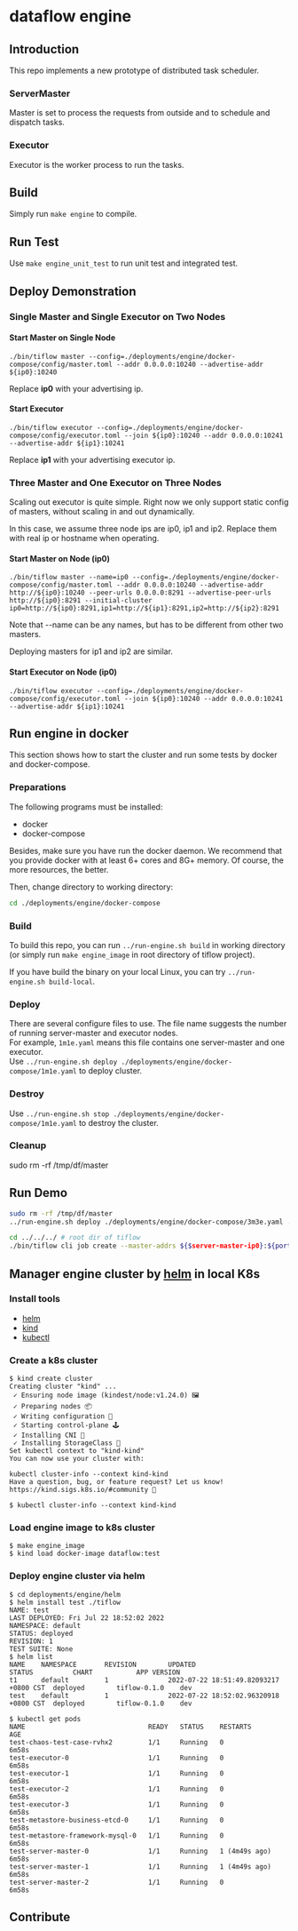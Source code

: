 # dataflow engine

## Introduction

This repo implements a new prototype of distributed task scheduler.

### ServerMaster

Master is set to process the requests from outside and to schedule and dispatch tasks.

### Executor

Executor is the worker process to run the tasks.

## Build

Simply run `make engine` to compile.

## Run Test

Use `make engine_unit_test` to run unit test and integrated test.

## Deploy Demonstration

### Single Master and Single Executor on Two Nodes

#### Start Master on Single Node

```[shell]
./bin/tiflow master --config=./deployments/engine/docker-compose/config/master.toml --addr 0.0.0.0:10240 --advertise-addr ${ip0}:10240 
```

Replace **ip0** with your advertising ip.

#### Start Executor

```[shell]
./bin/tiflow executor --config=./deployments/engine/docker-compose/config/executor.toml --join ${ip0}:10240 --addr 0.0.0.0:10241 --advertise-addr ${ip1}:10241
```

Replace **ip1** with your advertising executor ip.

### Three Master and One Executor on Three Nodes

Scaling out executor is quite simple. Right now we only support static config of masters, without scaling in and out dynamically.

In this case, we assume three node ips are ip0, ip1 and ip2. Replace them with real ip or hostname when operating.

#### Start Master on Node (ip0)

```[shell]
./bin/tiflow master --name=ip0 --config=./deployments/engine/docker-compose/config/master.toml --addr 0.0.0.0:10240 --advertise-addr http://${ip0}:10240 --peer-urls 0.0.0.0:8291 --advertise-peer-urls http://${ip0}:8291 --initial-cluster ip0=http://${ip0}:8291,ip1=http://${ip1}:8291,ip2=http://${ip2}:8291
```

Note that --name can be any names, but has to be different from other two masters.

Deploying masters for ip1 and ip2 are similar.

#### Start Executor on Node (ip0)

```[shell]
./bin/tiflow executor --config=./deployments/engine/docker-compose/config/executor.toml --join ${ip0}:10240 --addr 0.0.0.0:10241 --advertise-addr ${ip1}:10241
```

## Run engine in docker

This section shows how to start the cluster and run some tests by docker and docker-compose.

### Preparations

The following programs must be installed:

* docker
* docker-compose

Besides, make sure you have run the docker daemon. We recommend that you provide docker with at least 6+ cores and 8G+ memory. Of course, the more resources, the better.

Then, change directory to working directory:

```bash
cd ./deployments/engine/docker-compose
```

### Build

To build this repo, you can run `../run-engine.sh build` in working directory (or simply run `make engine_image` in root directory of tiflow project).

If you have build the binary on your local Linux, you can try `../run-engine.sh build-local`.

### Deploy

There are several configure files to use. The file name suggests the number of running server-master and executor nodes.   
For example, `1m1e.yaml` means this file contains one server-master and one executor.   
Use `../run-engine.sh deploy ./deployments/engine/docker-compose/1m1e.yaml` to deploy cluster.

### Destroy

Use `../run-engine.sh stop ./deployments/engine/docker-compose/1m1e.yaml` to destroy the cluster.

### Cleanup

sudo rm -rf /tmp/df/master

## Run Demo

```bash
sudo rm -rf /tmp/df/master
../run-engine.sh deploy ./deployments/engine/docker-compose/3m3e.yaml ./deployments/engine/docker-compose/demo.yaml

cd ../../../ # root dir of tiflow
./bin/tiflow cli job create --master-addrs ${$server-master-ip0}:${port0} --job-type CVSDemo --job-config ./deployments/engine/docker-compose/config/demo.json
```

## Manager engine cluster by [helm](https://github.com/helm/helm) in local K8s
### Install tools
* [helm](https://helm.sh/docs/intro/install/)
* [kind](https://kind.sigs.k8s.io/)
* [kubectl](https://kubernetes.io/docs/tasks/tools/)

### Create a k8s cluster
```
$ kind create cluster
Creating cluster "kind" ...
 ✓ Ensuring node image (kindest/node:v1.24.0) 🖼 
 ✓ Preparing nodes 📦  
 ✓ Writing configuration 📜 
 ✓ Starting control-plane 🕹️ 
 ✓ Installing CNI 🔌 
 ✓ Installing StorageClass 💾 
Set kubectl context to "kind-kind"
You can now use your cluster with:

kubectl cluster-info --context kind-kind
Have a question, bug, or feature request? Let us know! https://kind.sigs.k8s.io/#community 🙂

$ kubectl cluster-info --context kind-kind
```

### Load engine image to k8s cluster
```
$ make engine_image
$ kind load docker-image dataflow:test
```

### Deploy engine cluster via helm
```
$ cd deployments/engine/helm
$ helm install test ./tiflow
NAME: test
LAST DEPLOYED: Fri Jul 22 18:52:02 2022
NAMESPACE: default
STATUS: deployed
REVISION: 1
TEST SUITE: None
$ helm list
NAME    NAMESPACE       REVISION        UPDATED                                 STATUS          CHART           APP VERSION
t1      default         1               2022-07-22 18:51:49.82093217 +0800 CST  deployed        tiflow-0.1.0    dev        
test    default         1               2022-07-22 18:52:02.96320918 +0800 CST  deployed        tiflow-0.1.0    dev   

$ kubectl get pods 
NAME                               READY   STATUS    RESTARTS        AGE
test-chaos-test-case-rvhx2         1/1     Running   0               6m58s
test-executor-0                    1/1     Running   0               6m58s
test-executor-1                    1/1     Running   0               6m58s
test-executor-2                    1/1     Running   0               6m58s
test-executor-3                    1/1     Running   0               6m58s
test-metastore-business-etcd-0     1/1     Running   0               6m58s
test-metastore-framework-mysql-0   1/1     Running   0               6m58s
test-server-master-0               1/1     Running   1 (4m49s ago)   6m58s
test-server-master-1               1/1     Running   1 (4m49s ago)   6m58s
test-server-master-2               1/1     Running   0               6m58s
```

## Contribute
